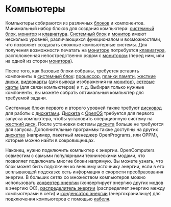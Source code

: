 # Компьютеры

Компьютеры собираются из различных [блоков](../block/index.md) и компонентов. Минимальный набор блоков для создания компьютера: [системный блок](../block/case1.md), [монитор](../block/screen1.md) и [клавиатура](../block/keyboard.md). [Системный блок](../block/case1.md) и [монитор](../block/screen1.md) имеют несколько уровней, различающихся функционалом и возможностями, что позволяет создавать сложные компьютерные системы. Для получения возможности печатать на [мониторе](../block/screen1.md) потребуется [клавиатура](../block/keyboard.md), расположенная непостредственно рядом с [монитором](../block/screen1.md) (перед ним, или на одной из сторон [монитора](../block/screen1.md)).

После того, как базовые блоки собраны, требуется вставить компоненты в [системный блок](../block/case1.md): [процессор](../item/cpu1.md), [планки памяти](../item/ram1.md), [жесткие диски](../item/hdd1.md), [видеокарты](../item/graphicsCard1.md) (для вывода изображения на [монитор](../block/screen1.md)), [сетевые карты](../item/lanCard.md) (для связи компьютеров) и т. д. Выбирая только нужные компоненты, вы можете собрать оптимальный компьютер для требуемой задачи.

Системные блоки первого и второго уровней также требуют [дисковод](../block/diskDrive.md) для работы с [дискетами](../item/floppy.md). [Дискета](../item/floppy.md) с [OpenOS](openOS.md) требуется для первого запуска компьютера, чтобы установить операционную систему на [жесткий диск](../item/hdd1.md). После установки системы [дискета](../item/floppy.md) больше не требуются для запуска. Дополнительные программы также доступны на других [дискетах](../item/floppy.md) (например, пакетный менеджер OpenPrograms, или OPPM), которые можно найти в сокровищницах.

Наконец, нужно подключить компьютер к энергии. OpenComputers совместим с самыми популярными техническими модами, что позволяет подключать многие блоки напрямую. Вы можете узнать, что блок может быть подключен ко внешему источнику энергии, если в его всплывающей подсказке есть информация о скорости преобразования энергии.
В больших сетях со множеством компьютеров можно использовать [конвертер энергии](../block/powerConverter.md) (конвертирует энергию других модов в энергию ОС), [распределитель энергии](../block/powerDistributor.md) (распределяет энергию между компьютерами в сети) и [конденсатор энергии](../block/capacitor.md) (энергохранилище) для подключения компьютеров с помощью [кабеля](../block/cable.md).
